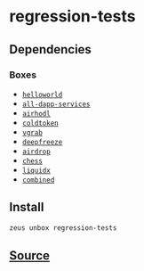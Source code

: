 
regression-tests
====================







## Dependencies
### Boxes
* [`helloworld`](helloworld.md)
* [`all-dapp-services`](all-dapp-services.md)
* [`airhodl`](airhodl.md)
* [`coldtoken`](coldtoken.md)
* [`vgrab`](vgrab.md)
* [`deepfreeze`](deepfreeze.md)
* [`airdrop`](airdrop.md)
* [`chess`](chess.md)
* [`liquidx`](liquidx.md)
* [`combined`](combined.md)




## Install
```bash
zeus unbox regression-tests
```













## [Source](https://github.com/liquidapps-io/zeus-sdk/tree/master/boxes/groups/metaboxes/regression-tests)